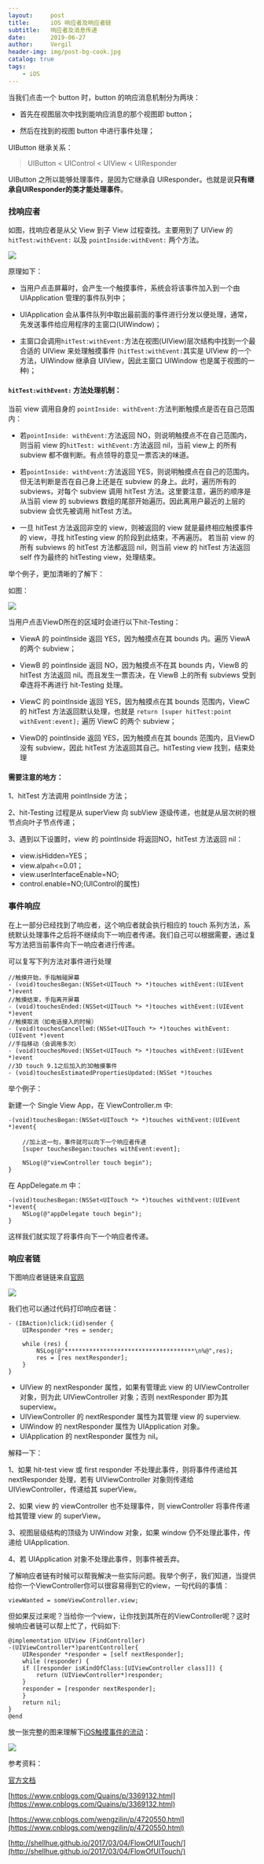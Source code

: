 ```yaml
---
layout:     post
title:      iOS 响应者及响应者链
subtitle:   响应者及消息传递
date:       2019-06-27
author:     Vergil
header-img: img/post-bg-cook.jpg
catalog: true
tags:
    - iOS
---
```


当我们点击一个 button 时，button 的响应消息机制分为两块：

- 首先在视图层次中找到能响应消息的那个视图即 button；

- 然后在找到的视图 button 中进行事件处理；

UIButton 继承关系：

> UIButton < UIControl < UIView < UIResponder

UIButton 之所以能够处理事件，是因为它继承自 UIResponder。也就是说**只有继承自UIResponder的类才能处理事件**。

### 找响应者

如图，找响应者是从父 View 到子 View 过程查找。主要用到了 UIView 的`hitTest:withEvent:` 以及 `pointInside:withEvent:` 两个方法。

![](https://upload-images.jianshu.io/upload_images/1776587-c2b30f1b2b5a51ab.png?imageMogr2/auto-orient/strip%7CimageView2/2/w/1240)

原理如下：

- 当用户点击屏幕时，会产生一个触摸事件，系统会将该事件加入到一个由 UIApplication 管理的事件队列中；

- UIApplication 会从事件队列中取出最前面的事件进行分发以便处理，通常，先发送事件给应用程序的主窗口(UIWindow)；

- 主窗口会调用`hitTest:withEvent:`方法在视图(UIView)层次结构中找到一个最合适的 UIView 来处理触摸事件
(`hitTest:withEvent:`其实是 UIView 的一个方法，UIWindow 继承自 UIView，因此主窗口 UIWindow 也是属于视图的一种)；

#### `hitTest:withEvent:` 方法处理机制：

当前 view 调用自身的 `pointInside: withEvent:`方法判断触摸点是否在自己范围内：

- 若`pointInside: withEvent:`方法返回 NO，则说明触摸点不在自己范围内，则当前 view 的`hitTest: withEvent:`方法返回 nil，当前 view上 的所有 subview 都不做判断。有点领导的意见一票否决的味道。

- 若`pointInside: withEvent:`方法返回 YES，则说明触摸点在自己的范围内。但无法判断是否在自己身上还是在 subview 的身上。此时，遍历所有的 subviews，对每个 subview 调用 hitTest 方法。这里要注意，遍历的顺序是从当前 view 的 subviews 数组的尾部开始遍历。因此离用户最近的上层的 subview 会优先被调用 hitTest 方法。

- 一旦 hitTest 方法返回非空的 view，则被返回的 view 就是最终相应触摸事件的 view，寻找 hitTesting view 的阶段到此结束，不再遍历。
若当前 view 的所有 subviews 的 hitTest 方法都返回 nil，则当前 view 的 hitTest 方法返回 self 作为最终的 hitTesting view，处理结束。

举个例子，更加清晰的了解下：

如图：

![](https://upload-images.jianshu.io/upload_images/1776587-439dac1b680e1374.jpg?imageMogr2/auto-orient/strip%7CimageView2/2/w/1240)

当用户点击ViewD所在的区域时会进行以下hit-Testing：

- ViewA 的 pointInside 返回 YES，因为触摸点在其 bounds 内。遍历 ViewA 的两个 subview；

- ViewB 的 pointInside 返回 NO，因为触摸点不在其 bounds 内，ViewB 的 hitTest 方法返回 nil。而且发生一票否决，在 ViewB 上的所有 subviews 受到牵连将不再进行 hit-Testing 处理。

- ViewC 的 pointInside 返回 YES，因为触摸点在其 bounds 范围内，ViewC 的 hitTest 方法返回默认处理，也就是 `return [super hitTest:point withEvent:event];` 遍历 ViewC 的两个 subview；

- ViewD的 pointInside 返回 YES，因为触摸点在其 bounds 范围内，且ViewD 没有 subview，因此 hitTest 方法返回其自己。hitTesting view 找到，结束处理

#### 需要注意的地方：

1、hitTest 方法调用 pointInside 方法；

2、hit-Testing 过程是从 superView 向 subView 逐级传递，也就是从层次树的根节点向叶子节点传递；

3、遇到以下设置时，view 的 pointInside 将返回NO，hitTest 方法返回 nil：

- view.isHidden=YES；
- view.alpah<=0.01；
- view.userInterfaceEnable=NO;
- control.enable=NO;(UIControl的属性)

### 事件响应

在上一部分已经找到了响应者，这个响应者就会执行相应的 touch 系列方法，系统默认处理事件之后将不继续向下一响应者传递。我们自己可以根据需要，通过复写方法把当前事件向下一响应者进行传递。

可以复写下列方法对事件进行处理

```
//触摸开始，手指触碰屏幕
- (void)touchesBegan:(NSSet<UITouch *> *)touches withEvent:(UIEvent *)event
//触摸结束，手指离开屏幕
- (void)touchesEnded:(NSSet<UITouch *> *)touches withEvent:(UIEvent *)event
//触摸取消（如电话接入的时候）
- (void)touchesCancelled:(NSSet<UITouch *> *)touches withEvent:(UIEvent *)event
//手指移动（会调用多次）
- (void)touchesMoved:(NSSet<UITouch *> *)touches withEvent:(UIEvent *)event
//3D touch 9.1之后加入的3D触摸事件
- (void)touchesEstimatedPropertiesUpdated:(NSSet *)touches
```

举个例子：

新建一个 Single View App，在 ViewController.m 中:

```
-(void)touchesBegan:(NSSet<UITouch *> *)touches withEvent:(UIEvent *)event{
    
    //加上这一句，事件就可以向下一个响应者传递
    [super touchesBegan:touches withEvent:event];
    
    NSLog(@"viewController touch begin");
}
```

在 AppDelegate.m 中：

```
-(void)touchesBegan:(NSSet<UITouch *> *)touches withEvent:(UIEvent *)event{
    NSLog(@"appDelegate touch begin");
}
```
这样我们就实现了将事件向下一个响应者传递。

### 响应者链

下图响应者链链来自[官网](https://developer.apple.com/documentation/uikit/touches_presses_and_gestures/using_responders_and_the_responder_chain_to_handle_events)

![](https://upload-images.jianshu.io/upload_images/1776587-573f08e161bbfd8e.png?imageMogr2/auto-orient/strip%7CimageView2/2/w/1240)

我们也可以通过代码打印响应者链：

```
- (IBAction)click:(id)sender {
    UIResponder *res = sender;
    
    while (res) {
        NSLog(@"*************************************\n%@",res);
        res = [res nextResponder];
    }
}
```

- UIView 的 nextResponder 属性，如果有管理此 view 的 UIViewController 对象，则为此 UIViewController 对象；否则 nextResponder 即为其 superview。
- UIViewController 的 nextResponder 属性为其管理 view 的 superview.
- UIWindow 的 nextResponder 属性为 UIApplication 对象。
- UIApplication 的 nextResponder 属性为 nil。

解释一下：

1、如果 hit-test view 或 first responder 不处理此事件，则将事件传递给其 nextResponder 处理，若有 UIViewController 对象则传递给 UIViewController，传递给其 superView。

2、如果 view 的 viewController 也不处理事件，则 viewController 将事件传递给其管理 view 的 superView。

3、视图层级结构的顶级为 UIWindow 对象，如果 window 仍不处理此事件，传递给 UIApplication.

4、若 UIApplication 对象不处理此事件，则事件被丢弃。

了解响应者链有时候可以帮我解决一些实际问题。我举个例子，我们知道，当提供给你一个ViewController你可以很容易得到它的view，一句代码的事情：

```
viewWanted = someViewController.view;
```

但如果反过来呢？当给你一个view，让你找到其所在的ViewController呢？这时候响应者链可以帮上忙了，代码如下:

```
@implementation UIView (FindController)
-(UIViewController*)parentController{
    UIResponder *responder = [self nextResponder];
    while (responder) {
    if ([responder isKindOfClass:[UIViewController class]]) {
        return (UIViewController*)responder;
    }
    responder = [responder nextResponder];
    }
    return nil;
}
@end
```

放一张完整的图来理解下[iOS触摸事件的流动]([http://shellhue.github.io/2017/03/04/FlowOfUITouch/](http://shellhue.github.io/2017/03/04/FlowOfUITouch/)
)：

![](https://upload-images.jianshu.io/upload_images/1776587-a301f21a1836ea41.png?imageMogr2/auto-orient/strip%7CimageView2/2/w/1240)

参考资料：

[官方文档](https://developer.apple.com/documentation/uikit/touches_presses_and_gestures/using_responders_and_the_responder_chain_to_handle_events)

[https://www.cnblogs.com/Quains/p/3369132.html](https://www.cnblogs.com/Quains/p/3369132.html)

[https://www.cnblogs.com/wengzilin/p/4720550.html](https://www.cnblogs.com/wengzilin/p/4720550.html)

[[http://shellhue.github.io/2017/03/04/FlowOfUITouch/](http://shellhue.github.io/2017/03/04/FlowOfUITouch/)
]([http://shellhue.github.io/2017/03/04/FlowOfUITouch/](http://shellhue.github.io/2017/03/04/FlowOfUITouch/)
)